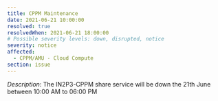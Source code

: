 ```yaml
---
title: CPPM Maintenance
date: 2021-06-21 10:00:00
resolved: true
resolvedWhen: 2021-06-21 18:00:00
# Possible severity levels: down, disrupted, notice
severity: notice
affected:
  - CPPM/AMU - Cloud Compute
section: issue
---
```


*Description*: The IN2P3-CPPM  share service will be down the 21th June between 10:00 AM to 06:00 PM
